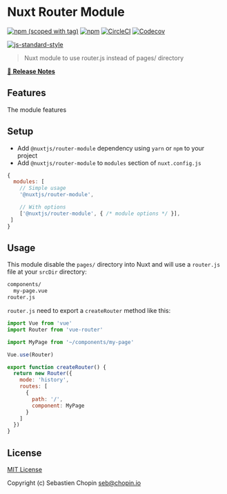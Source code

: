 # Nuxt Router Module
[![npm (scoped with tag)](https://img.shields.io/npm/v/@nuxtjs/router-module/latest.svg?style=flat-square)](https://npmjs.com/package/@nuxtjs/router-module)
[![npm](https://img.shields.io/npm/dt/@nuxtjs/router-module.svg?style=flat-square)](https://npmjs.com/package/@nuxtjs/router-module)
[![CircleCI](https://img.shields.io/circleci/project/github/nuxt-community/router-module.svg?style=flat-square)](https://circleci.com/gh/nuxt-community/router-module)
[![Codecov](https://img.shields.io/codecov/c/github/nuxt-community/router-module.svg?style=flat-square)](https://codecov.io/gh/nuxt-community/router-module)

[![js-standard-style](https://cdn.rawgit.com/standard/standard/master/badge.svg)](http://standardjs.com)

> Nuxt module to use router.js instead of pages/ directory

[📖 **Release Notes**](https://github.com/nuxt-community/router-module/releases)

## Features

The module features

## Setup
- Add `@nuxtjs/router-module` dependency using `yarn` or `npm` to your project
- Add `@nuxtjs/router-module` to `modules` section of `nuxt.config.js`

```js
{
  modules: [
    // Simple usage
    '@nuxtjs/router-module',

    // With options
    ['@nuxtjs/router-module', { /* module options */ }],
 ]
}
```

## Usage

This module disable the `pages/` directory into Nuxt and will use a `router.js` file at your `srcDir` directory:

```bash
components/
  my-page.vue
router.js
```

`router.js` need to export a `createRouter` method like this:

```js
import Vue from 'vue'
import Router from 'vue-router'

import MyPage from '~/components/my-page'

Vue.use(Router)

export function createRouter() {
  return new Router({
    mode: 'history',
    routes: [
      {
        path: '/',
        component: MyPage
      }
    ]
  })
}
```

## License

[MIT License](./LICENSE)

Copyright (c) Sebastien Chopin <seb@chopin.io>
